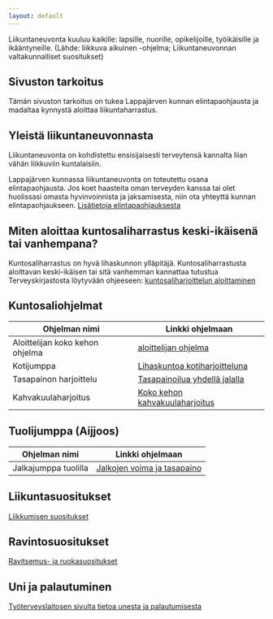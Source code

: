 ```yaml
---
layout: default
---
```


Liikuntaneuvonta kuuluu kaikille: lapsille, nuorille, opikelijoille, työikäisille ja ikääntyneille. (Lähde: liikkuva aikuinen -ohjelma; Liikuntaneuvonnan valtakunnalliset suositukset)

## Sivuston tarkoitus
Tämän sivuston tarkoitus on tukea Lappajärven kunnan elintapaohjausta ja madaltaa kynnystä aloittaa liikuntaharrastus.

## Yleistä liikuntaneuvonnasta
Liikuntaneuvonta on kohdistettu ensisijaisesti terveytensä kannalta liian vähän liikkuviin kuntalaisiin.

Lappajärven kunnassa liikuntaneuvonta on toteutettu osana elintapaohjausta. Jos koet haasteita oman terveyden kanssa tai olet huolissasi omasta hyvinvoinnista ja jaksamisesta, niin ota yhteyttä kunnan elintapaohjaukseen. [Lisätietoja elintapaohjauksesta](https://lappajarvi.fi/kulttuuri-ja-vapaa-aika/elintapaohjaus/)


## Miten aloittaa kuntosaliharrastus keski-ikäisenä tai vanhempana?

Kuntosaliharrastus on hyvä lihaskunnon ylläpitäjä. Kuntosaliharrastusta aloittavan keski-ikäisen tai sitä vanhemman kannattaa tutustua Terveyskirjastosta löytyvään ohjeeseen: [kuntosaliharjoittelun aloittaminen](https://www.terveyskirjasto.fi/dlk01079/lihasvoimaharjoittelu-ohje-keski-ikaisille-ja-sita-vanhemmille)

## Kuntosaliohjelmat
 
| Ohjelman nimi | Linkki ohjelmaan |
|----|----|
| Aloittelijan koko kehon ohjelma | [aloittelijan ohjelma](https://www.sportyplanner.fi/#!/programs/588091/view/TnhbKiVZvlPaID7aEPlHQmFURuEJMJLz)|
| Kotijumppa | [Lihaskuntoa kotiharjoitteluna](https://www.sportyplanner.fi/#!/programs/560353/view/lRLHtu2pXpWtrEbfVWP00hIZWsGEUJ9Q) |
| Tasapainon harjoittelu | [Tasapainoilua yhdellä jalalla](https://www.sportyplanner.fi/#!/programs/587967/view/oBDDs9lyzfUNR6N6qD2Cellp4ZX7tSv8) |
| Kahvakuulaharjoitus | [Koko kehon kahvakuulaharjoitus](https://www.sportyplanner.fi/#!/programs/560373/view/xIb8uj76d4dRdNNTk9gFqJFjKIFt8LsJ)|

## Tuolijumppa (Aijjoos)

| Ohjelman nimi | Linkki ohjelmaan |
|----|----|
| Jalkajumppa tuolilla | [Jalkojen voima ja tasapaino](https://www.sportyplanner.fi/programs/597473/view/yNqb887Bmh9eYYFJTwLZClz16Qtx0H9F)|

## Liikuntasuositukset

[Liikkumisen suositukset](https://ukkinstituutti.fi/liikkuminen/liikkumisen-suositukset/) 

## Ravintosuositukset

[Ravitsemus- ja ruokasuositukset](https://www.ruokavirasto.fi/elintarvikkeet/terveytta-edistava-ruokavalio/ravitsemus--ja-ruokasuositukset/)

## Uni ja palautuminen

[Työterveyslaitosen sivulta tietoa unesta ja palautumisesta](https://www.ttl.fi/teemat/tyohyvinvointi-ja-tyokyky/elintavat/uni-ja-palautuminen)



